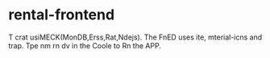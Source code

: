 # rental-frontend
T
crat usiMECK(MonDB,Erss,Rat,Ndejs).
The FnED uses ite, mterial-icns and trap.
Tpe nm rn dv in the Coole to Rn the APP.
